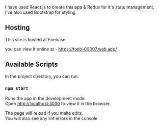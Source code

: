 
I have used React.js to create this app & Redux for it's state management, i've also used Bootstrap for styling.

## Hosting

This site is hosted at Firebase.

you can view it online at - https://todo-00007.web.app/

## Available Scripts

In the project directory, you can run:

### `npm start`

Runs the app in the development mode.\
Open [http://localhost:3000](http://localhost:3000) to view it in the browser.

The page will reload if you make edits.\
You will also see any lint errors in the console.
